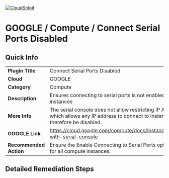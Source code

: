 [![CloudSploit](https://cloudsploit.com/img/logo-new-big-text-100.png "CloudSploit")](https://cloudsploit.com)

# GOOGLE / Compute / Connect Serial Ports Disabled

## Quick Info

| | |
|-|-|
| **Plugin Title** | Connect Serial Ports Disabled |
| **Cloud** | GOOGLE |
| **Category** | Compute |
| **Description** | Ensures connecting to serial ports is not enabled for VM instances |
| **More Info** | The serial console does not allow restricting IP Addresses, which allows any IP address to connect to instance and should therefore be disabled. |
| **GOOGLE Link** | https://cloud.google.com/compute/docs/instances/interacting-with-serial-console |
| **Recommended Action** | Ensure the Enable Connecting to Serial Ports option is disabled for all compute instances. |

## Detailed Remediation Steps



